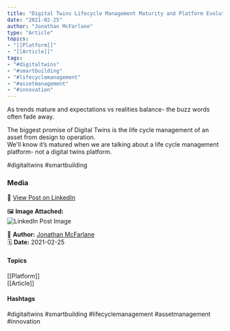 ```yaml
---
title: "Digital Twins Lifecycle Management Maturity and Platform Evolution" 
date: "2021-02-25"  
author: "Jonathan McFarlane"  
type: "Article"  
topics:  
- "[[Platform]]"  
- "[[Article]]"    
tags:  
- "#digitaltwins"  
- "#smartbuilding"  
- "#lifecyclemanagement"  
- "#assetmanagement"  
- "#innovation" 
---
```

As trends mature and expectations vs realities balance- the buzz words often fade away.

The biggest promise of Digital Twins is the life cycle management of an asset from design to operation.  
We'll know it’s matured when we are talking about a life cycle management platform- not a digital twins platform.

#digitaltwins #smartbuilding

### Media

🔗 [View Post on LinkedIn](https://www.linkedin.com/feed/update/urn:li:activity:6770571684383731712)  
  
🖼 **Image Attached:**  
![LinkedIn Post Image](https://media.licdn.com/dms/image/v2/C5612AQFtUOt08N1P3g/article-cover_image-shrink_423_752/article-cover_image-shrink_423_752/0/1614227418071?e=1747267200&v=beta&t=Mq2iD5e4ZCuiuONgityKdcLaiyuhxV05RQrypaJ62MA)  
  
👤 **Author:** [Jonathan McFarlane](https://www.linkedin.com/in/jonathanmcfarlane/)  
🗓️ **Date:** 2021-02-25

#### Topics

[[Platform]]  
[[Article]]  

#### Hashtags

#digitaltwins #smartbuilding #lifecyclemanagement #assetmanagement #innovation